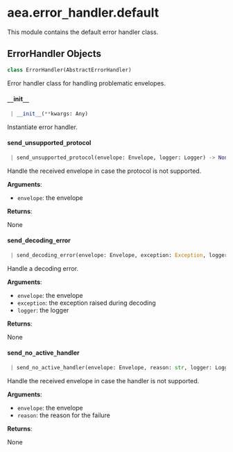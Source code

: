 <a name="aea.error_handler.default"></a>
# aea.error`_`handler.default

This module contains the default error handler class.

<a name="aea.error_handler.default.ErrorHandler"></a>
## ErrorHandler Objects

```python
class ErrorHandler(AbstractErrorHandler)
```

Error handler class for handling problematic envelopes.

<a name="aea.error_handler.default.ErrorHandler.__init__"></a>
#### `__`init`__`

```python
 | __init__(**kwargs: Any)
```

Instantiate error handler.

<a name="aea.error_handler.default.ErrorHandler.send_unsupported_protocol"></a>
#### send`_`unsupported`_`protocol

```python
 | send_unsupported_protocol(envelope: Envelope, logger: Logger) -> None
```

Handle the received envelope in case the protocol is not supported.

**Arguments**:

- `envelope`: the envelope

**Returns**:

None

<a name="aea.error_handler.default.ErrorHandler.send_decoding_error"></a>
#### send`_`decoding`_`error

```python
 | send_decoding_error(envelope: Envelope, exception: Exception, logger: Logger) -> None
```

Handle a decoding error.

**Arguments**:

- `envelope`: the envelope
- `exception`: the exception raised during decoding
- `logger`: the logger

**Returns**:

None

<a name="aea.error_handler.default.ErrorHandler.send_no_active_handler"></a>
#### send`_`no`_`active`_`handler

```python
 | send_no_active_handler(envelope: Envelope, reason: str, logger: Logger) -> None
```

Handle the received envelope in case the handler is not supported.

**Arguments**:

- `envelope`: the envelope
- `reason`: the reason for the failure

**Returns**:

None

